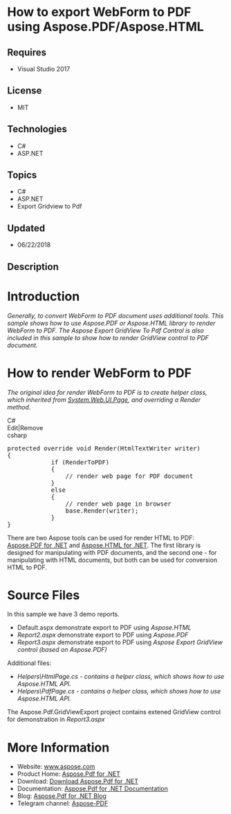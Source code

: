 # How to export WebForm to PDF using Aspose.PDF/Aspose.HTML
## Requires
- Visual Studio 2017
## License
- MIT
## Technologies
- C#
- ASP.NET
## Topics
- C#
- ASP.NET
- Export Gridview to Pdf
## Updated
- 06/22/2018
## Description

<h1>Introduction</h1>
<p><em>Generally, to convert WebForm to PDF document uses additional tools. This sample shows how to use Aspose.PDF or Aspose.HTML library to render WebForm to PDF. The&nbsp;Aspose Export GridView To Pdf Control is also included in this sample to show how to
 render&nbsp;<em>GridView control to PDF document.</em></em></p>
<h1>How to render WebForm to PDF</h1>
<p><em>The original idea for render WebForm to PDF is to create helper class, which inherited from <a class="libraryLink" href="https://msdn.microsoft.com/en-US/library/System.Web.UI.Page.aspx" target="_blank" title="Auto generated link to System.Web.UI.Page">System.Web.UI.Page</a>, and overriding a Render method.</em></p>
<div class="scriptcode">
<div class="pluginEditHolder" pluginCommand="mceScriptCode">
<div class="title"><span>C#</span></div>
<div class="pluginLinkHolder"><span class="pluginEditHolderLink">Edit</span>|<span class="pluginRemoveHolderLink">Remove</span></div>
<span class="hidden">csharp</span>

<div class="preview">
<pre class="csharp"><span class="cs__keyword">protected</span>&nbsp;<span class="cs__keyword">override</span>&nbsp;<span class="cs__keyword">void</span>&nbsp;Render(HtmlTextWriter&nbsp;writer)&nbsp;
{&nbsp;
&nbsp;&nbsp;&nbsp;&nbsp;&nbsp;&nbsp;&nbsp;&nbsp;&nbsp;&nbsp;&nbsp;&nbsp;<span class="cs__keyword">if</span>&nbsp;(RenderToPDF)&nbsp;
&nbsp;&nbsp;&nbsp;&nbsp;&nbsp;&nbsp;&nbsp;&nbsp;&nbsp;&nbsp;&nbsp;&nbsp;{&nbsp;
&nbsp;&nbsp;&nbsp;&nbsp;&nbsp;&nbsp;&nbsp;&nbsp;&nbsp;&nbsp;&nbsp;&nbsp;&nbsp;&nbsp;&nbsp;&nbsp;<span class="cs__com">//&nbsp;render&nbsp;web&nbsp;page&nbsp;for&nbsp;PDF&nbsp;document&nbsp;&nbsp;&nbsp;&nbsp;&nbsp;&nbsp;&nbsp;&nbsp;&nbsp;&nbsp;&nbsp;&nbsp;</span>&nbsp;
&nbsp;&nbsp;&nbsp;&nbsp;&nbsp;&nbsp;&nbsp;&nbsp;&nbsp;&nbsp;&nbsp;&nbsp;}&nbsp;
&nbsp;&nbsp;&nbsp;&nbsp;&nbsp;&nbsp;&nbsp;&nbsp;&nbsp;&nbsp;&nbsp;&nbsp;<span class="cs__keyword">else</span>&nbsp;
&nbsp;&nbsp;&nbsp;&nbsp;&nbsp;&nbsp;&nbsp;&nbsp;&nbsp;&nbsp;&nbsp;&nbsp;{&nbsp;
&nbsp;&nbsp;&nbsp;&nbsp;&nbsp;&nbsp;&nbsp;&nbsp;&nbsp;&nbsp;&nbsp;&nbsp;&nbsp;&nbsp;&nbsp;&nbsp;<span class="cs__com">//&nbsp;render&nbsp;web&nbsp;page&nbsp;in&nbsp;browser</span>&nbsp;
&nbsp;&nbsp;&nbsp;&nbsp;&nbsp;&nbsp;&nbsp;&nbsp;&nbsp;&nbsp;&nbsp;&nbsp;&nbsp;&nbsp;&nbsp;&nbsp;<span class="cs__keyword">base</span>.Render(writer);&nbsp;
&nbsp;&nbsp;&nbsp;&nbsp;&nbsp;&nbsp;&nbsp;&nbsp;&nbsp;&nbsp;&nbsp;&nbsp;}&nbsp;
}</pre>
</div>
</div>
</div>
<p>There are two Aspose tools can be used for render HTML to PDF: <a href="https://products.aspose.com/pdf/net">
Aspose.PDF for .NET</a> and <a href="https://products.aspose.com/html/net">Aspose.HTML for .NET</a>. The first library is designed for manipulating with PDF documents, and the second one - for manipulating with HTML documents, but both can be used for conversion
 HTML to PDF.</p>
<h1>Source Files</h1>
<p>In this sample we have 3 demo reports.</p>
<ul>
<li>Default.aspx demonstrate export to PDF using&nbsp;<em>Aspose.HTML</em> </li><li><em>Report2.aspx d</em>emonstrate export to PDF using&nbsp;<em>Aspose.PDF</em>
</li><li><em>Report3.aspx&nbsp;</em><em>d</em>emonstrate export to PDF using&nbsp;<em>Aspose Export GridView control (based on Aspose.PDF)</em>
</li></ul>
<p>Additional files:</p>
<ul>
<li><em>Helpers\HtmlPage.cs - contains a helper class, which shows how to use Aspose.HTML API.</em>
</li><li><em>Helpers\PdfPage.cs - contains a helper class, which shows how to use Aspose.HTML API.</em>
</li></ul>
<p>The&nbsp;Aspose.Pdf.GridViewExport project contains extened GridView control for demonstration in&nbsp;<em>Report3.aspx&nbsp;</em></p>
<h1>More Information</h1>
<ul>
<li>Website:&nbsp;<a rel="nofollow" href="http://www.aspose.com/">www.aspose.com</a>
</li><li>Product Home:&nbsp;<a rel="nofollow" href="https://products.aspose.com/pdf/net">Aspose.Pdf for .NET</a>
</li><li>Download:&nbsp;<a rel="nofollow" href="https://www.nuget.org/packages/Aspose.Pdf/">Download Aspose.Pdf for .NET</a>
</li><li>Documentation:&nbsp;<a rel="nofollow" href="https://docs.aspose.com/display/pdfnet/Home">Aspose.Pdf for .NET Documentation</a>
</li><li>Blog:&nbsp;<a rel="nofollow" href="https://blog.aspose.com/category/aspose-products/aspose-pdf-product-family/">Aspose.Pdf for .NET Blog</a>
</li><li>Telegram channel: <a href="https://t.me/asposepdf">Aspose-PDF</a> </li></ul>
